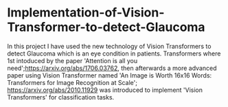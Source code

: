 # Implementation-of-Vision-Transformer-to-detect-Glaucoma
In this project I have used the new technology of Vision Transformers to detect Glaucoma which is an eye condition in patients. Transformers where 1st intoduced by the paper 'Attention is all you need';https://arxiv.org/abs/1706.03762, then afterwards a more advanced paper using Vision Transformer named 'An Image is Worth 16x16 Words: Transformers for Image Recognition at Scale'; https://arxiv.org/abs/2010.11929 was introduced to implement 'Vision Transformers' for classification tasks.
